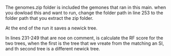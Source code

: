 The genomes.zip folder is included the gemones that ran in this main.
when you dowload this and want to run, change the folder path in line 253 to the folder path that you extract the zip folder.

At the end of the run it saves a newick tree.

In lines 231-249 that are noe on comment, is calculate the RF score for the two trees,
when the first is the tree that we vreate from the matching an SI, and th second tree is a different newick tree.

